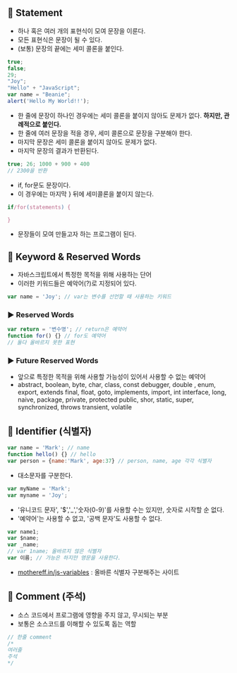

## 🔖 Statement
- 하나 혹은 여러 개의 표현식이 모여 문장을 이룬다.
- 모든 표현식은 문장이 될 수 있다.
- (보통) 문장의 끝에는 세미 콜론을 붙인다.
```javascript
true;
false;
29;
"Joy";
"Hello" + "JavaScript";
var name = "Beanie";
alert('Hello My World!!');
```
- 한 줄에 문장이 하나인 경우에는 세미 콜론을 붙이지 않아도 문제가 없다. **하지만, 관례적으로 붙인다.**
- 한 줄에 여러 문장을 적을 경우, 세미 콜론으로 문장을 구분해야 한다.
- 마지막 문장은 세미 콜론을 붙이지 않아도 문제가 없다.
- 마지막 문장의 결과가 반환된다.
```javascript
true; 26; 1000 + 900 + 400
// 2300을 반환
```
- if, for문도 문장이다.
- 이 경우에는 마지막 } 뒤에 세미콜론을 붙이지 않는다.
```javascript
if/for(statements) {

}
```
- 문장들이 모여 만들고자 하는 프로그램이 된다.

## 🔖 Keyword & Reserved Words
- 자바스크립트에서 특정한 목적을 위해 사용하는 단어
- 이러한 키워드들은 예악어(?)로 지정되어 있다.
```javascript
var name = 'Joy'; // var는 변수를 선언할 때 사용하는 키워드
```
### ▶ Reserved Words
```javascript
var return = '변수명'; // return은 예약어
function for() {} // for도 예약어
// 둘다 올바르지 못한 표현
```
### ▶ Future Reserved Words
- 앞으로 특정한 목적을 위해 사용할 가능성이 있어서 사용할 수 없는 예약어
- abstract, boolean, byte, char, class, const
debugger, double , enum, export, extends
final, float, goto, implements, import, int
interface, long, naive, package, private, protected
public, shor, static, super, synchronized, throws
transient, volatile

## 🔖 Identifier (식별자)
```javascript
var name = 'Mark'; // name
function hello() {} // hello
var person = {name:'Mark', age:37} // person, name, age 각각 식별자
```

- 대소문자를 구분한다.
```javascript
var myName = 'Mark';
var myname = 'Joy';
```

- '유니코드 문자', '$','_','숫자(0-9)'를 사용할 수는 있지만, 숫자로 시작할 순 없다.
- '예약어'는 사용할 수 없고, '공백 문자'도 사용할 수 없다.
```javascript
var name1;
var $name;
var _name;
// var 1name; 올바르지 않은 식별자
var 이름; // 가능은 하지만 영문을 사용한다.
```
- [mothereff.in/js-variables](https://mothereff.in/js-variables) : 올바른 식별자 구분해주는 사이트

## 🔖 Comment (주석)
- 소스 코드에서 프로그램에 영향을 주지 않고, 무시되는 부분
- 보통은 소스코드를 이해할 수 있도록 돕는 역할

```javascript
// 한줄 comment
/*
여러줄
주석
*/
```




